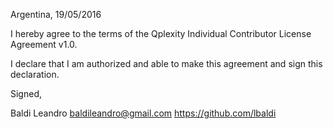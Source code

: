 Argentina, 19/05/2016

I hereby agree to the terms of the Qplexity Individual Contributor License
Agreement v1.0.

I declare that I am authorized and able to make this agreement and sign this
declaration.

Signed,

Baldi Leandro baldileandro@gmail.com https://github.com/lbaldi
